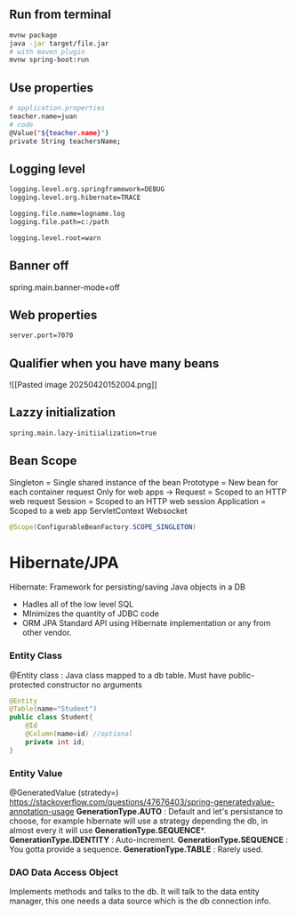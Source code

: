 ## Run from terminal
``` Bash
mvnw package
java -jar target/file.jar
# with maven plugin
mvnw spring-boot:run
```
## Use properties
``` Bash
# application.properties
teacher.name=juan
# code
@Value("${teacher.name}")
private String teachersName;
```
## Logging level
``` Bash
logging.level.org.springframework=DEBUG
logging.level.org.hibernate=TRACE

logging.file.name=logname.log
logging.file.path=c:/path

logging.level.root=warn
```
## Banner off
spring.main.banner-mode=off
## Web properties
``` Bash
server.port=7070

```
## Qualifier when you have many beans
![[Pasted image 20250420152004.png]]
## Lazzy initialization
``` Bash
spring.main.lazy-initiialization=true
```
## Bean Scope
Singleton = Single shared instance of the bean
Prototype = New bean for each container request
Only for web apps ->
Request = Scoped to an HTTP web request 
Session = Scoped to an HTTP web session
Application = Scoped to a web app ServletContext
Websocket
``` Java
@Scope(ConfigurableBeanFactory.SCOPE_SINGLETON)
```
# Hibernate/JPA
Hibernate: Framework for persisting/saving Java objects in a DB
- Hadles all of the low level SQL
- MInimizes the quantity of JDBC code
- ORM
JPA Standard API using Hibernate implementation or any from other vendor.

### Entity Class
@Entity class : Java class mapped to a db table. Must have public-protected constructor no arguments
``` Java
@Entity
@Table(name="Student")
public class Student{
	@Id
	@Column(name=id) //optional
	private int id;
}

```
### Entity Value
 @GeneratedValue (stratedy=)
 https://stackoverflow.com/questions/47676403/spring-generatedvalue-annotation-usage
 **GenerationType.AUTO** : Default and let's persistance to choose, for example hibernate will use a strategy depending the db, in almost every it will use **GenerationType.SEQUENCE***.
**GenerationType.IDENTITY** : Auto-increment.
**GenerationType.SEQUENCE**  : You gotta provide a sequence.
**GenerationType.TABLE**  : Rarely used.

### DAO Data Access Object
Implements methods and talks to the db. It will talk to the data entity manager, this one needs a data source which is the db connection info.
